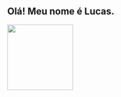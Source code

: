 ## Olá! Meu nome é Lucas. 

<div>
    <img height="150em" src="https://github-readme-stats.vercel.app/api/top-langs/?username=Downquixote&layout=compact&langs_count=7&theme=github_dark"/> 
</div>
